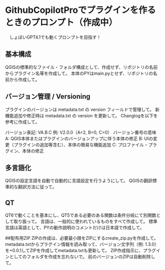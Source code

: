 # GithubCopilotProでプラグインを作るときのプロンプト（作成中）
　しょぼいGPT4.1でも動くプロンプトを目指す！

## 基本構成
QGISの標準的なファイル・フォルダ構成として、作成せず、リポジトリの名前からプラグイン名等を作成して。
本体のPYはmain.pyとせず、リポジトリの名前から作成して。

## バージョン管理 / Versioning
プラグインのバージョンは metadata.txt の version フィールドで管理して。
新機能追加や修正時は metadata.txt の version を更新して。
Changlogを以下を参考に作成して。

バージョン表記: VA.B.C
例: V2.0.0（A=2, B=0, C=0）
バージョン番号の意味
A: QGIS本体またはプラグインのバージョンアップに伴う本体の修正
B: UIの変更（プラグインの追加等含む）、本体の簡易な機能追加
C: プロファイル・プラグイン、本体の修正

## 多言語化
QGISの設定言語を自動で自動的に言語設定を行うようにして。
QGISの翻訳標準的な翻訳方法に従って。

## QT
QT6で動くことを基本にし、QT5である必要のある関数は条件分岐にて別関数として取り扱って。
言語は、一般的に使われているものをすべて作成して。
標準言語は英語として、PYの動作説明のコメントだけは日本語で作成して。

##配布用ZIP
ZIPの作成は、必要最小限をZIPにするcreate_zip.pyを作成して。
metadata.txtからプラグイン情報を読み取って、バージョン文字列（例: 1.3.0）を+0.0.1してZIPを作成してmetadata.txtも更新して。
ZIP作成指示に、プラグインとしてのフォルダを作成を忘れないで。
前のバージョンのZIPは自動削除して。



